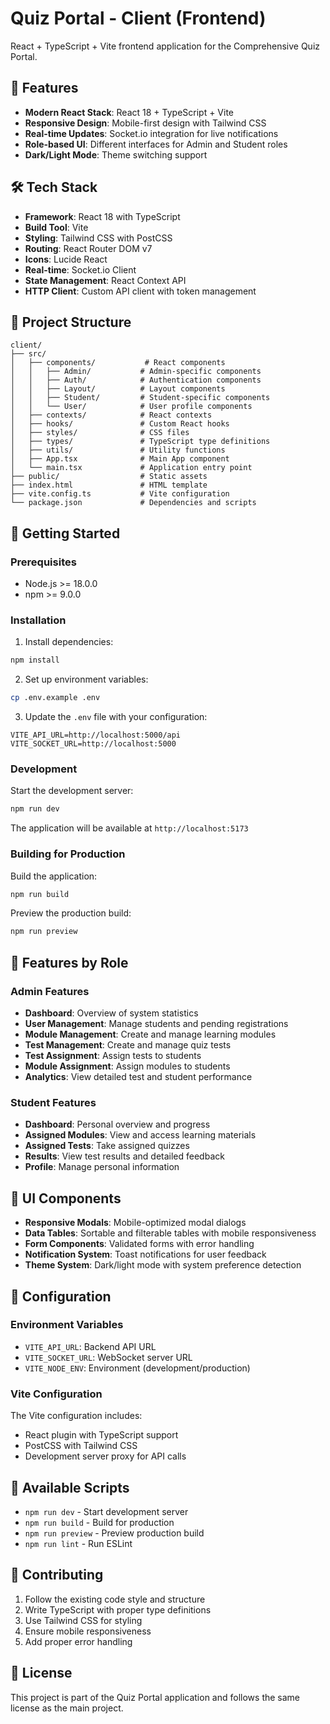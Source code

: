 # Quiz Portal - Client (Frontend)

React + TypeScript + Vite frontend application for the Comprehensive Quiz Portal.

## 🚀 Features

- **Modern React Stack**: React 18 + TypeScript + Vite
- **Responsive Design**: Mobile-first design with Tailwind CSS
- **Real-time Updates**: Socket.io integration for live notifications
- **Role-based UI**: Different interfaces for Admin and Student roles
- **Dark/Light Mode**: Theme switching support

## 🛠️ Tech Stack

- **Framework**: React 18 with TypeScript
- **Build Tool**: Vite
- **Styling**: Tailwind CSS with PostCSS
- **Routing**: React Router DOM v7
- **Icons**: Lucide React
- **Real-time**: Socket.io Client
- **State Management**: React Context API
- **HTTP Client**: Custom API client with token management

## 📁 Project Structure

```
client/
├── src/
│   ├── components/           # React components
│   │   ├── Admin/           # Admin-specific components
│   │   ├── Auth/            # Authentication components
│   │   ├── Layout/          # Layout components
│   │   ├── Student/         # Student-specific components
│   │   └── User/            # User profile components
│   ├── contexts/            # React contexts
│   ├── hooks/               # Custom React hooks
│   ├── styles/              # CSS files
│   ├── types/               # TypeScript type definitions
│   ├── utils/               # Utility functions
│   ├── App.tsx              # Main App component
│   └── main.tsx             # Application entry point
├── public/                  # Static assets
├── index.html               # HTML template
├── vite.config.ts           # Vite configuration
└── package.json             # Dependencies and scripts
```

## 🚀 Getting Started

### Prerequisites

- Node.js >= 18.0.0
- npm >= 9.0.0

### Installation

1. Install dependencies:
```bash
npm install
```

2. Set up environment variables:
```bash
cp .env.example .env
```

3. Update the `.env` file with your configuration:
```env
VITE_API_URL=http://localhost:5000/api
VITE_SOCKET_URL=http://localhost:5000
```

### Development

Start the development server:
```bash
npm run dev
```

The application will be available at `http://localhost:5173`

### Building for Production

Build the application:
```bash
npm run build
```

Preview the production build:
```bash
npm run preview
```

## 📱 Features by Role

### Admin Features
- **Dashboard**: Overview of system statistics
- **User Management**: Manage students and pending registrations
- **Module Management**: Create and manage learning modules
- **Test Management**: Create and manage quiz tests
- **Test Assignment**: Assign tests to students
- **Module Assignment**: Assign modules to students
- **Analytics**: View detailed test and student performance

### Student Features
- **Dashboard**: Personal overview and progress
- **Assigned Modules**: View and access learning materials
- **Assigned Tests**: Take assigned quizzes
- **Results**: View test results and detailed feedback
- **Profile**: Manage personal information

## 🎨 UI Components

- **Responsive Modals**: Mobile-optimized modal dialogs
- **Data Tables**: Sortable and filterable tables with mobile responsiveness
- **Form Components**: Validated forms with error handling
- **Notification System**: Toast notifications for user feedback
- **Theme System**: Dark/light mode with system preference detection

## 🔧 Configuration

### Environment Variables

- `VITE_API_URL`: Backend API URL
- `VITE_SOCKET_URL`: WebSocket server URL
- `VITE_NODE_ENV`: Environment (development/production)

### Vite Configuration

The Vite configuration includes:
- React plugin with TypeScript support
- PostCSS with Tailwind CSS
- Development server proxy for API calls

## 📝 Available Scripts

- `npm run dev` - Start development server
- `npm run build` - Build for production
- `npm run preview` - Preview production build
- `npm run lint` - Run ESLint

## 🤝 Contributing

1. Follow the existing code style and structure
2. Write TypeScript with proper type definitions
3. Use Tailwind CSS for styling
4. Ensure mobile responsiveness
5. Add proper error handling

## 📄 License

This project is part of the Quiz Portal application and follows the same license as the main project.
